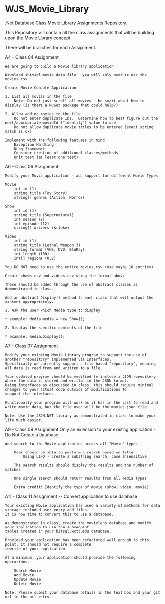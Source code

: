 # WJS_Movie_Library

.Net Database Class Movie Library Assignments Repository.  

This Repository will contain all the class assignments that will be building upon the Movie Library concept.

There will be branches for each Assignment..

A4 - Class 04 Assignment

	We are going to build a Movie library application

	Download initial movie data file - you will only need to use the movies.csv

	Create Movie Console Application

	1. List all movies in the file
		Note: Do not just scroll all movies - be smart about how to display (is there a NuGet package that could help?)

	2. Allow adding movies to the file
		Do not enter duplicate IDs.  Determine how to best figure out the next/appropriate movieId ("identity") value to use
		Do not allow duplicate movie titles to be entered (exact string match is ok)

	Implement with the following features in mind
		Exception Handling
		NLog framework
		Consider creation of additional classes/methods
		Unit test (at least one test)


A6 - Class 06 Assignment

	Modify your Movie application - add support for different Movie Types

	Movie
		int id (1)
		string title (Toy Story)
		string[] genres (Action, Horror)

	Show 
		int id (1)
		string title (Supernatural)
		int season (2)
		int episode (12)
		string[] writers (Kripke)

	Video
		int id (1)
		string title (Lethal Weapon 3)
		string format (VHS, DVD, BluRay)
		int length (100)
		int[] regions (0,2)

	You DO NOT need to use the entire movies.csv (use maybe 10 entries)

	Create shows.csv and videos.csv using the format above

	These should be added through the use of abstract classes as demonstrated in class.  

	Add an abstract Display() method to each class that will output the content appropriately.

	1. Ask the user which Media type to display

	* example: Media media = new Show();

	2. Display the specific contents of the file

	* example: media.Display();


A7 - Class 07 Assignment

	Modify your existing Movie Library program to support the use of another "repository" implemented via Interfaces.  
	Specifically we currently support a file based "repository", meaning all data is read from and written to a file.

	Your updated program should be modified to include a JSON repository where the data is stored and written in the JSON format.
	Using interfaces as discussed in class, this should require minimal changes to your actual code outside of modifications to 
	support the interface.

	Functionally your program will work as it has in the past to read and write movie data, but the file used will be the movies.json file.

	Note: Use the JSON.NET library as demonstrated in class to make your life much easier.


A9 - Class 09 Assignment
	Only an extension to your existing application - Do Not Create a Database

	Add search to the Movie application across all "Movie" types

		User should be able to perform a search based on title
			Using LINQ - create a substring search, case insensitive

		The search results should display the results and the number of matches

		One single search should return results from all media types

		Extra credit: Identify the type of movie (show, video, movie)


A11 - Class 11 Assignment -- Convert application to use database
		
	Your existing Movie application has used a variety of methods for data storage included user entry and files.  
	It is now time to convert this to use a database.  

	As demonstrated in class, create the movielens database and modify your application to use the subsequent 
	tables created in your bitsql.wctc.edu database.

	Provided your application has been refactored well enough to this point, it should not require a complete 
	rewrite of your application.  

	At a minimum, your application should provide the following operations.

		Search Movie
		Add Movie
		Update Movie
		Delete Movie

	Note: Please submit your database details in the text box and your git url in the url entry.
